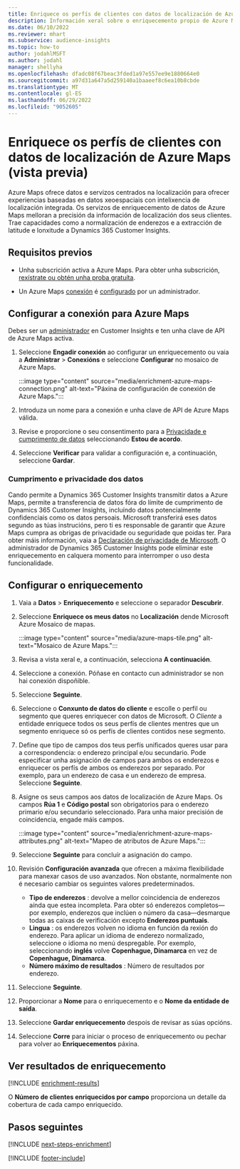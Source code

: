 ```yaml
---
title: Enriquece os perfís de clientes con datos de localización de Azure Maps (vista previa)
description: Información xeral sobre o enriquecemento propio de Azure Maps.
ms.date: 06/10/2022
ms.reviewer: mhart
ms.subservice: audience-insights
ms.topic: how-to
author: jodahlMSFT
ms.author: jodahl
manager: shellyha
ms.openlocfilehash: dfadc08f67beac3fded1a97e557ee9e1880664e0
ms.sourcegitcommit: a97d31a647a5d259140a1baaeef8c6ea10b8cbde
ms.translationtype: MT
ms.contentlocale: gl-ES
ms.lasthandoff: 06/29/2022
ms.locfileid: "9052605"
---
```

# <a name="enrich-customer-profiles-with-location-data-from-azure-maps-preview"></a>Enriquece os perfís de clientes con datos de localización de Azure Maps (vista previa)

Azure Maps ofrece datos e servizos centrados na localización para ofrecer experiencias baseadas en datos xeoespaciais con intelixencia de localización integrada. Os servizos de enriquecemento de datos de Azure Maps melloran a precisión da información de localización dos seus clientes. Trae capacidades como a normalización de enderezos e a extracción de latitude e lonxitude a Dynamics 365 Customer Insights.

## <a name="prerequisites"></a>Requisitos previos

- Unha subscrición activa a Azure Maps. Para obter unha subscrición, [rexístrate ou obtén unha proba gratuíta](https://azure.microsoft.com/services/azure-maps/).

- Un Azure Maps [conexión](connections.md) é [configurado](#configure-the-connection-for-azure-maps) por un administrador.

## <a name="configure-the-connection-for-azure-maps"></a>Configurar a conexión para Azure Maps

Debes ser un [administrador](permissions.md#admin) en Customer Insights e ten unha clave de API de Azure Maps activa.

1. Seleccione **Engadir conexión** ao configurar un enriquecemento ou vaia a **Administrar** > **Conexións** e seleccione **Configurar** no mosaico de Azure Maps.

   :::image type="content" source="media/enrichment-azure-maps-connection.png" alt-text="Páxina de configuración de conexión de Azure Maps.":::

1. Introduza un nome para a conexión e unha clave de API de Azure Maps válida.

1. Revise e proporcione o seu consentimento para a [Privacidade e cumprimento de datos](#data-privacy-and-compliance) seleccionando **Estou de acordo**.

1. Seleccione **Verificar** para validar a configuración e, a continuación, seleccione **Gardar**.

### <a name="data-privacy-and-compliance"></a>Cumprimento e privacidade dos datos

Cando permite a Dynamics 365 Customer Insights transmitir datos a Azure Maps, permite a transferencia de datos fóra do límite de cumprimento de Dynamics 365 Customer Insights, incluíndo datos potencialmente confidenciais como os datos persoais. Microsoft transferirá eses datos segundo as túas instrucións, pero ti es responsable de garantir que Azure Maps cumpra as obrigas de privacidade ou seguridade que poidas ter. Para obter máis información, vaia a [Declaración de privacidade de Microsoft](https://go.microsoft.com/fwlink/?linkid=396732).
O administrador de Dynamics 365 Customer Insights pode eliminar este enriquecemento en calquera momento para interromper o uso desta funcionalidade.

## <a name="configure-the-enrichment"></a>Configurar o enriquecemento

1. Vaia a **Datos** > **Enriquecemento** e seleccione o separador **Descubrir**.

1. Seleccione **Enriquece os meus datos** no **Localización** dende Microsoft Azure Mosaico de mapas.

   :::image type="content" source="media/azure-maps-tile.png" alt-text="Mosaico de Azure Maps.":::

1. Revisa a vista xeral e, a continuación, selecciona **A continuación**.

1. Seleccione a conexión. Póñase en contacto cun administrador se non hai conexión dispoñible.

1. Seleccione **Seguinte**.

1. Seleccione o **Conxunto de datos do cliente** e escolle o perfil ou segmento que queres enriquecer con datos de Microsoft. O *Cliente* a entidade enriquece todos os seus perfís de clientes mentres que un segmento enriquece só os perfís de clientes contidos nese segmento.

1. Define que tipo de campos dos teus perfís unificados queres usar para a correspondencia: o enderezo principal e/ou secundario. Pode especificar unha asignación de campos para ambos os enderezos e enriquecer os perfís de ambos os enderezos por separado. Por exemplo, para un enderezo de casa e un enderezo de empresa. Seleccione **Seguinte**.

1. Asigne os seus campos aos datos de localización de Azure Maps. Os campos **Rúa 1** e **Código postal** son obrigatorios para o enderezo primario e/ou secundario seleccionado. Para unha maior precisión de coincidencia, engade máis campos.

   :::image type="content" source="media/enrichment-azure-maps-attributes.png" alt-text="Mapeo de atributos de Azure Maps.":::

1. Seleccione **Seguinte** para concluír a asignación do campo.

1. Revisión **Configuración avanzada** que ofrecen a máxima flexibilidade para manexar casos de uso avanzados. Non obstante, normalmente non é necesario cambiar os seguintes valores predeterminados.

   - **Tipo de enderezos** : devolve a mellor coincidencia de enderezos aínda que estea incompleta. Para obter só enderezos completos&mdash;por exemplo, enderezos que inclúen o número da casa&mdash;desmarque todas as caixas de verificación excepto **Enderezos puntuais**.
   - **Lingua** : os enderezos volven no idioma en función da rexión do enderezo. Para aplicar un idioma de enderezo normalizado, seleccione o idioma no menú despregable. Por exemplo, seleccionando **inglés** volve **Copenhague, Dinamarca** en vez de **Copenhague, Dinamarca**.
   - **Número máximo de resultados** : Número de resultados por enderezo.

1. Seleccione **Seguinte**.

1. Proporcionar a **Nome** para o enriquecemento e o **Nome da entidade de saída**.

1. Seleccione **Gardar enriquecemento** despois de revisar as súas opcións.

1. Seleccione **Corre** para iniciar o proceso de enriquecemento ou pechar para volver ao **Enriquecementos** páxina.

## <a name="view-enrichment-results"></a>Ver resultados de enriquecemento

[!INCLUDE [enrichment-results](includes/enrichment-results.md)]

O **Número de clientes enriquecidos por campo** proporciona un detalle da cobertura de cada campo enriquecido.

## <a name="next-steps"></a>Pasos seguintes

[!INCLUDE [next-steps-enrichment](includes/next-steps-enrichment.md)]

[!INCLUDE [footer-include](includes/footer-banner.md)]
